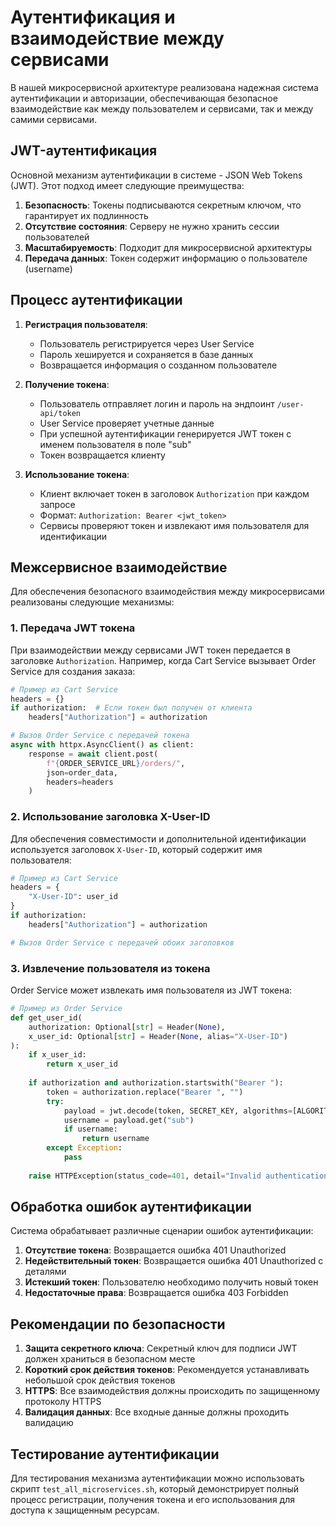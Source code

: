 # Аутентификация и взаимодействие между сервисами

В нашей микросервисной архитектуре реализована надежная система аутентификации и авторизации, обеспечивающая безопасное взаимодействие как между пользователем и сервисами, так и между самими сервисами.

## JWT-аутентификация

Основной механизм аутентификации в системе - JSON Web Tokens (JWT). Этот подход имеет следующие преимущества:

1. **Безопасность**: Токены подписываются секретным ключом, что гарантирует их подлинность
2. **Отсутствие состояния**: Серверу не нужно хранить сессии пользователей
3. **Масштабируемость**: Подходит для микросервисной архитектуры
4. **Передача данных**: Токен содержит информацию о пользователе (username)

## Процесс аутентификации

1. **Регистрация пользователя**:
   - Пользователь регистрируется через User Service
   - Пароль хешируется и сохраняется в базе данных
   - Возвращается информация о созданном пользователе

2. **Получение токена**:
   - Пользователь отправляет логин и пароль на эндпоинт `/user-api/token`
   - User Service проверяет учетные данные
   - При успешной аутентификации генерируется JWT токен с именем пользователя в поле "sub"
   - Токен возвращается клиенту

3. **Использование токена**:
   - Клиент включает токен в заголовок `Authorization` при каждом запросе
   - Формат: `Authorization: Bearer <jwt_token>`
   - Сервисы проверяют токен и извлекают имя пользователя для идентификации

## Межсервисное взаимодействие

Для обеспечения безопасного взаимодействия между микросервисами реализованы следующие механизмы:

### 1. Передача JWT токена

При взаимодействии между сервисами JWT токен передается в заголовке `Authorization`. Например, когда Cart Service вызывает Order Service для создания заказа:

```python
# Пример из Cart Service
headers = {}
if authorization:  # Если токен был получен от клиента
    headers["Authorization"] = authorization

# Вызов Order Service с передачей токена
async with httpx.AsyncClient() as client:
    response = await client.post(
        f"{ORDER_SERVICE_URL}/orders/",
        json=order_data,
        headers=headers
    )
```

### 2. Использование заголовка X-User-ID

Для обеспечения совместимости и дополнительной идентификации используется заголовок `X-User-ID`, который содержит имя пользователя:

```python
# Пример из Cart Service
headers = {
    "X-User-ID": user_id
}
if authorization:
    headers["Authorization"] = authorization

# Вызов Order Service с передачей обоих заголовков
```

### 3. Извлечение пользователя из токена

Order Service может извлекать имя пользователя из JWT токена:

```python
# Пример из Order Service
def get_user_id(
    authorization: Optional[str] = Header(None),
    x_user_id: Optional[str] = Header(None, alias="X-User-ID")
):
    if x_user_id:
        return x_user_id
    
    if authorization and authorization.startswith("Bearer "):
        token = authorization.replace("Bearer ", "")
        try:
            payload = jwt.decode(token, SECRET_KEY, algorithms=[ALGORITHM])
            username = payload.get("sub")
            if username:
                return username
        except Exception:
            pass
    
    raise HTTPException(status_code=401, detail="Invalid authentication credentials")
```

## Обработка ошибок аутентификации

Система обрабатывает различные сценарии ошибок аутентификации:

1. **Отсутствие токена**: Возвращается ошибка 401 Unauthorized
2. **Недействительный токен**: Возвращается ошибка 401 Unauthorized с деталями
3. **Истекший токен**: Пользователю необходимо получить новый токен
4. **Недостаточные права**: Возвращается ошибка 403 Forbidden

## Рекомендации по безопасности

1. **Защита секретного ключа**: Секретный ключ для подписи JWT должен храниться в безопасном месте
2. **Короткий срок действия токенов**: Рекомендуется устанавливать небольшой срок действия токенов
3. **HTTPS**: Все взаимодействия должны происходить по защищенному протоколу HTTPS
4. **Валидация данных**: Все входные данные должны проходить валидацию

## Тестирование аутентификации

Для тестирования механизма аутентификации можно использовать скрипт `test_all_microservices.sh`, который демонстрирует полный процесс регистрации, получения токена и его использования для доступа к защищенным ресурсам. 
